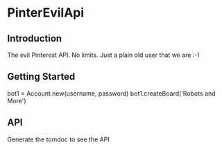 PinterEvilApi
=============

## Introduction

The evil Pinterest API. No limits. Just a plain old user that we are :-)

## Getting Started

bot1 = Account.new(username, password)
bot1.createBoard('Robots and More')

## API

Generate the tomdoc to see the API
